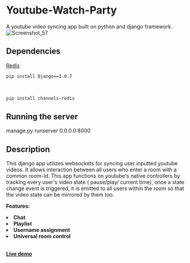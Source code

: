 # Youtube-Watch-Party

A youtube video syncing app built on python and django framework.
<br>
![Screenshot_57](https://user-images.githubusercontent.com/13599606/89975814-a4508b80-dc5e-11ea-96d5-4fed3cd67cf7.jpg)

## Dependencies

[Redis](https://github.com/redis/redis)
```bash
pip install Django==3.0.7
```
<br>

```bash
pip install channels-redis
```


## Running the server 

manage.py runserver 0.0.0.0:8000

## Description
This django app utilizes websockets for syncing user inputted youtube videos. It allows interaction between all users who enter a room with a common room-id. This app functions on youtube's native controllers by tracking every user's video state ( pause/play/ current time), once a state change event is triggered, it is emitted to all users within the room so that the video state can be mirrored by them too.

<b>Features:<b>
  <li>Chat</li>
  <li>Playlist</li>
  <li>Username assignment</li>
  <li>Universal room control</li>
  

<br>

<b>[Live demo](https://syncpin.net)<b>

